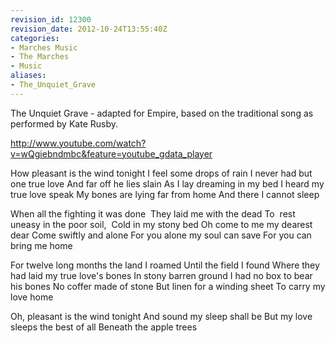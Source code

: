 ```yaml
---
revision_id: 12300
revision_date: 2012-10-24T13:55:40Z
categories:
- Marches Music
- The Marches
- Music
aliases:
- The_Unquiet_Grave
---
```



The Unquiet Grave - adapted for Empire, based on the traditional song as performed by Kate Rusby.


http://www.youtube.com/watch?v=wQgiebndmbc&feature=youtube_gdata_player

How pleasant is the wind tonight
I feel some drops of rain
I never had but one true love
And far off he lies slain
As I lay dreaming in my bed
I heard my true love speak
My bones are lying far from home
And there I cannot sleep

When all the fighting it was done 
They laid me with the dead
To  rest uneasy in the poor soil, 
Cold in my stony bed
Oh come to me my dearest dear
Come swiftly and alone
For you alone my soul can save
For you can bring me home

For twelve long months the land I roamed
Until the field I found
Where they had laid my true love's bones
In stony barren ground
I had no box to bear his bones
No coffer made of stone
But linen for a winding sheet
To carry my love home

Oh, pleasant is the wind tonight
And sound my sleep shall be
But my love sleeps the best of all
Beneath the apple trees






